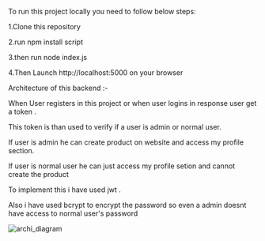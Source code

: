 To run this project locally you need to follow below steps:

1.Clone this repository 

2.run npm install script

3.then run node index.js

4.Then Launch http://localhost:5000 on your browser

Architecture of this backend :-

When User registers in this project or when user logins in response user get a token . 

This token is than used to verify if a user is admin or normal user.

If user is admin he can create product on website and access my profile section.

If user is normal user he can just access my profile setion and cannot create the product

To implement this i have used jwt .

Also i have used bcrypt to encrypt the password so even a admin doesnt have access to  normal user's password

![archi_diagram](https://github.com/Yashkhamkar/ScooterSon_Assesment/assets/71758380/916326ef-7c7e-4640-ad99-cc0782df70d7)

